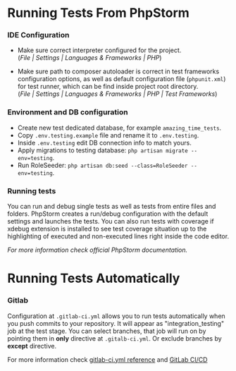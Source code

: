 
# Running Tests From PhpStorm  


### IDE Configuration 

* Make sure correct interpreter configured for the project.  
(_File | Settings | Languages & Frameworks | PHP_)

* Make sure path to composer autoloader is correct in test frameworks configuration options,
as well as default configuration file (`phpunit.xml`) for test runner, which can be find inside project root directory.     
(_File | Settings | Languages & Frameworks | PHP | Test Frameworks_)  



### Environment and DB configuration

* Create new test dedicated database, for example `amazing_time_tests`.  
* Copy `.env.testing.example` file and rename it to `.env.testing`.  
* Inside `.env.testing` edit DB connection info to match yours.  
* Apply migrations to testing database: `php artisan migrate --env=testing`.
* Run RoleSeeder: `php artisan db:seed --class=RoleSeeder --env=testing`.

 ### Running tests
 
You can run and debug single tests as well as tests from entire files and folders.
PhpStorm creates a run/debug configuration with the default settings and launches the tests.
You can also run tests with coverage if xdebug extension is installed to see test coverage situation
up to the highlighting of executed and non-executed lines right inside the code editor.  

_For more information check official PhpStorm documentation._


# Running Tests Automatically  

### Gitlab

Configuration at `.gitlab-ci.yml` allows you to run tests automatically when you push commits to your repository. It will appear as "integration_testing" job at the test stage. You can select branches, that job will run on by pointing them in **only** directive at `.gitalb-ci.yml`. Or exclude branches by **except** directive.

For more information check [gitlab-ci.yml reference](https://docs.gitlab.com/ee/ci/yaml/) and [GitLab CI/CD](https://docs.gitlab.com/ee/ci/)
